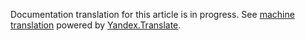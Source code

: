 Documentation translation for this article is in progress.
See
[machine translation](https://z5h64q92x9.net/proxy_u/ru-en.en/http/hhru.github.io/api/rendered-docs/docs/areas.md) powered by
[Yandex.Translate](https://translate.yandex.com/translate).
